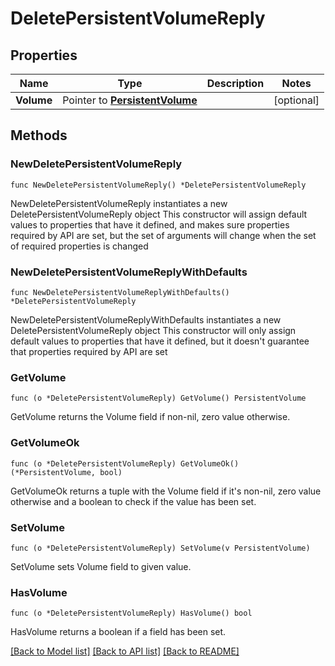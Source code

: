 # DeletePersistentVolumeReply

## Properties

Name | Type | Description | Notes
------------ | ------------- | ------------- | -------------
**Volume** | Pointer to [**PersistentVolume**](PersistentVolume.md) |  | [optional] 

## Methods

### NewDeletePersistentVolumeReply

`func NewDeletePersistentVolumeReply() *DeletePersistentVolumeReply`

NewDeletePersistentVolumeReply instantiates a new DeletePersistentVolumeReply object
This constructor will assign default values to properties that have it defined,
and makes sure properties required by API are set, but the set of arguments
will change when the set of required properties is changed

### NewDeletePersistentVolumeReplyWithDefaults

`func NewDeletePersistentVolumeReplyWithDefaults() *DeletePersistentVolumeReply`

NewDeletePersistentVolumeReplyWithDefaults instantiates a new DeletePersistentVolumeReply object
This constructor will only assign default values to properties that have it defined,
but it doesn't guarantee that properties required by API are set

### GetVolume

`func (o *DeletePersistentVolumeReply) GetVolume() PersistentVolume`

GetVolume returns the Volume field if non-nil, zero value otherwise.

### GetVolumeOk

`func (o *DeletePersistentVolumeReply) GetVolumeOk() (*PersistentVolume, bool)`

GetVolumeOk returns a tuple with the Volume field if it's non-nil, zero value otherwise
and a boolean to check if the value has been set.

### SetVolume

`func (o *DeletePersistentVolumeReply) SetVolume(v PersistentVolume)`

SetVolume sets Volume field to given value.

### HasVolume

`func (o *DeletePersistentVolumeReply) HasVolume() bool`

HasVolume returns a boolean if a field has been set.


[[Back to Model list]](../README.md#documentation-for-models) [[Back to API list]](../README.md#documentation-for-api-endpoints) [[Back to README]](../README.md)


